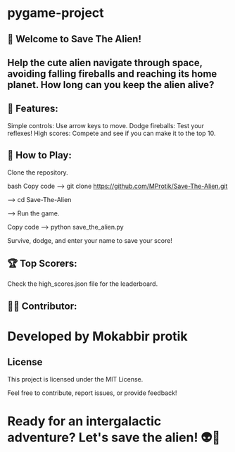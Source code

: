 # pygame-project
## 👾 Welcome to Save The Alien!

## Help the cute alien navigate through space, avoiding falling fireballs and reaching its home planet. How long can you keep the alien alive?

## 🚀 Features:

Simple controls: Use arrow keys to move.
Dodge fireballs: Test your reflexes!
High scores: Compete and see if you can make it to the top 10.
## 🌟 How to Play:

Clone the repository.

bash
Copy code
--> git clone https://github.com/MProtik/Save-The-Alien.git

--> cd Save-The-Alien

--> Run the game.


Copy code
--> python save_the_alien.py

Survive, dodge, and enter your name to save your score!

## 🏆 Top Scorers:

Check the high_scores.json file for the leaderboard.
## 👨‍💻 Contributor:

# Developed by Mokabbir protik
## License
This project is licensed under the MIT License.

Feel free to contribute, report issues, or provide feedback!

# Ready for an intergalactic adventure? Let's save the alien! 👽🌌
